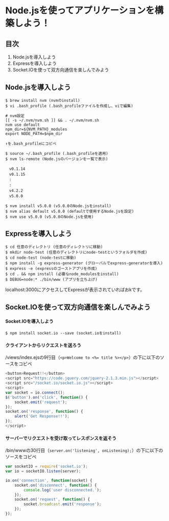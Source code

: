 # Node.jsを使ってアプリケーションを構築しよう！

## 目次

  1. Node.jsを導入しよう
  1. Expressを導入しよう
  1. Socket.IOを使って双方向通信を楽しんでみよう

## Node.jsを導入しよう

```
$ brew install nvm (nvmのinstall)
$ vi .bash_profile (.bash_profileファイルを作成し、viで編集)

# nvm設定
[[ -s ~/.nvm/nvm.sh ]] && . ~/.nvm/nvm.sh
nvm use default
npm_dir=${NVM_PATH}_modules
export NODE_PATH=$npm_dir

↑を.bash_profileにコピペ

$ source ~/.bash_profile (.bash_profileを適用)
$ nvm ls-remote (Node.jsのバージョンを一覧で表示)

　v0.1.14
　v0.1.15
　:
　:
　v4.2.2
　v5.0.0

$ nvm install v5.0.0 (v5.0.0のNode.jsをinstall)
$ nvm alias default v5.0.0 (defaultで使用するNode.jsを設定)
$ nvm use v5.0.0 (v5.0.0のNode.jsを使用)
```

## Expressを導入しよう

```
$ cd 任意のディレクトリ (任意のディレクトリに移動)
$ mkdir node-test (任意のディレクトリにnode-testというフォルダを作成)
$ cd node-test (node-testに移動)
$ npm install -g express-generator (グローバルでexpress-generatorを導入)
$ express -e (expressのゴーストアプリを作成)
$ cd . && npm install (必要なnode_modulesをinstall)
$ DEBUG=node:* ./bin/www (アプリを立ち上げ)
```

localhost:3000にアクセスしてExpressが表示されていればおkです。

## Socket.IOを使って双方向通信を楽しんでみよう

#### Socket.IOを導入しよう

```
$ npm install socket.io --save (socket.ioをinstall)
```

#### クライアントからリクエストを送ろう

/views/index.ejsの9行目（`<p>Welcome to <%= title %></p>`）の下に以下のソースをコピペ

```JavaScript
<button>Request!!</button>
<script src="https://code.jquery.com/jquery-2.1.3.min.js"></script>
<script src="/socket.io/socket.io.js"></script>
<script>
var socket = io.connect();
$('button').on('click', function() {
    socket.emit('request');
});
socket.on('response', function() {
    alert('Get Response!!');
});
</script>
```

#### サーバーでリクエストを受け取ってレスポンスを返そう

/bin/wwwの30行目（`server.on('listening', onListening);`）の下に以下のソースをコピペ

```JavaScript
var socketIO = require('socket.io');
var io = socketIO.listen(server);

io.on('connection', function(socket) {
    socket.on('disconnect', function() {
        console.log('user disconnected.');
    });
    socket.on('request', function() {
        socket.broadcast.emit('response');
    });
});
```


